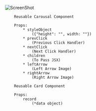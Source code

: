 ![ScreenShot](https://repository-images.githubusercontent.com/204975529/a3dbc800-c9ee-11e9-9fc1-31cdd7a00a46)

```
    Reusable Carousal Component

    Props:
        * styleObject 
            ({"height": "", width: ""})
        * prevClick 
            (Previous Click Handler)
        * nextClick
            (Next Click Handler)
        * children
            (To Pass JSX)
        * leftArrow
            (Left Arrow Image)
        * rightArrow
            (Right Arrow Image)
```
```
    Reusable Card Component
    
    Props:
        record
            (*data object)
```
